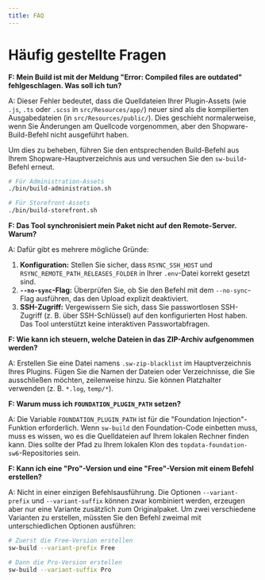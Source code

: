 ```yaml
--- 
title: FAQ
---
```

# Häufig gestellte Fragen

**F: Mein Build ist mit der Meldung "Error: Compiled files are outdated" fehlgeschlagen. Was soll ich tun?**

A: Dieser Fehler bedeutet, dass die Quelldateien Ihrer Plugin-Assets (wie `.js`, `.ts` oder `.scss` in `src/Resources/app/`) neuer sind als die kompilierten Ausgabedateien (in `src/Resources/public/`). Dies geschieht normalerweise, wenn Sie Änderungen am Quellcode vorgenommen, aber den Shopware-Build-Befehl nicht ausgeführt haben.

Um dies zu beheben, führen Sie den entsprechenden Build-Befehl aus Ihrem Shopware-Hauptverzeichnis aus und versuchen Sie den `sw-build`-Befehl erneut.
```bash
# Für Administration-Assets
./bin/build-administration.sh

# Für Storefront-Assets
./bin/build-storefront.sh
```

**F: Das Tool synchronisiert mein Paket nicht auf den Remote-Server. Warum?**

A: Dafür gibt es mehrere mögliche Gründe:
1.  **Konfiguration:** Stellen Sie sicher, dass `RSYNC_SSH_HOST` und `RSYNC_REMOTE_PATH_RELEASES_FOLDER` in Ihrer `.env`-Datei korrekt gesetzt sind.
2.  **`--no-sync`-Flag:** Überprüfen Sie, ob Sie den Befehl mit dem `--no-sync`-Flag ausführen, das den Upload explizit deaktiviert.
3.  **SSH-Zugriff:** Vergewissern Sie sich, dass Sie passwortlosen SSH-Zugriff (z. B. über SSH-Schlüssel) auf den konfigurierten Host haben. Das Tool unterstützt keine interaktiven Passwortabfragen.

**F: Wie kann ich steuern, welche Dateien in das ZIP-Archiv aufgenommen werden?**

A: Erstellen Sie eine Datei namens `.sw-zip-blacklist` im Hauptverzeichnis Ihres Plugins. Fügen Sie die Namen der Dateien oder Verzeichnisse, die Sie ausschließen möchten, zeilenweise hinzu. Sie können Platzhalter verwenden (z. B. `*.log`, `temp/*`).

**F: Warum muss ich `FOUNDATION_PLUGIN_PATH` setzen?**

A: Die Variable `FOUNDATION_PLUGIN_PATH` ist für die "Foundation Injection"-Funktion erforderlich. Wenn `sw-build` den Foundation-Code einbetten muss, muss es wissen, wo es die Quelldateien auf Ihrem lokalen Rechner finden kann. Dies sollte der Pfad zu Ihrem lokalen Klon des `topdata-foundation-sw6`-Repositories sein.

**F: Kann ich eine "Pro"-Version und eine "Free"-Version mit einem Befehl erstellen?**

A: Nicht in einer einzigen Befehlsausführung. Die Optionen `--variant-prefix` und `--variant-suffix` können zwar kombiniert werden, erzeugen aber nur eine Variante zusätzlich zum Originalpaket. Um zwei verschiedene Varianten zu erstellen, müssten Sie den Befehl zweimal mit unterschiedlichen Optionen ausführen:
```bash
# Zuerst die Free-Version erstellen
sw-build --variant-prefix Free

# Dann die Pro-Version erstellen
sw-build --variant-suffix Pro
```
